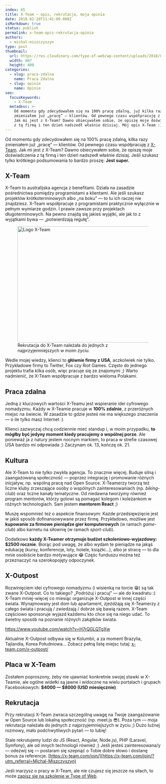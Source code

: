 ```yaml
---
index: 65
title: X-Team — opis, rekrutacja, moja opinia
date: 2018-02-28T11:41:09.000Z
isMarkdown: true
status: publish
permalink: x-team-opis-rekrutacja-opinia
authors:
  - michal-miszczyszyn
type: post
thumbnail:
  url: https://res.cloudinary.com/type-of-web/wp-content/uploads/2018/02/x-team-logo-large.png
  width: 887
  height: 400
categories:
  - slug: praca-zdalna
    name: Praca Zdalna
  - slug: opinie
    name: Opinie
seo:
  focusKeywords:
    - X-Team
  metadesc: >-
    Od momentu gdy zdecydowałem się na 100% pracę zdalną, już kilka razy
    zmieniałem już „pracę” — klientów. Od pewnego czasu współpracuję z X-Team.
    Jak mi jest z X-Team? Dawno obiecywałem sobie, że opiszę moje doświadczenia
    z tą firmą i ten dzień nadszedł właśnie dzisiaj. Mój opis X-Team :)
---
```


Od momentu gdy zdecydowałem się na 100% pracę zdalną, kilka razy zmieniałem już „pracę” — klientów. Od pewnego czasu współpracuję z [X-Team](https://x-team.com/join/?utm_referral=Michal-Miszczyszyn). Jak mi jest z X-Team? Dawno obiecywałem sobie, że opiszę moje doświadczenia z tą firmą i ten dzień nadszedł właśnie dzisiaj. Jeśli szukasz tylko krótkiego podsumowania to bardzo proszę: **Jest super.**

## X-Team

X-Team to australijska agencja z benefitami. Działa na zasadzie pośrednictwa pomiędzy programistami a klientami. Ale jeśli szukasz projektów krótkoterminowych albo „na boku” — to tu ich raczej nie znajdziesz. X-Team współpracuje z programistami praktycznie wyłącznie w pełnym wymiarze godzin. I prawie zawsze przy projektach długoterminowych. Na pewno znajdą się jakieś wyjątki, ale jak to z wyjątkami bywa — „potwierdzają regułę”.

<figure id="attachment_1111" align="aligncenter" width="1024">
  <img src="https://res.cloudinary.com/type-of-web/wp-content/uploads/2018/02/x-team-logo-e1519724229412-1024x375.png" alt="Logo X-Team" width="1024" height="375" class="size-large wp-image-1111" />
  <figcaption>
    Rekrutacja do X-Team należała do jednych z najprzyjemniejszych w moim życiu.
  </figcaption>
</figure>

Wedle mojej wiedzy, klienci to **głównie firmy z USA**, aczkolwiek nie tylko. Przykładowe firmy to Twitter, Fox czy Riot Games. Często do jednego projektu trafia kilka osób, więc pracuje się ze znajomymi ;) Warto nadmienić, że X-Team współpracuje z bardzo wieloma Polakami.

## Praca zdalna

Jedną z kluczowych wartości X-Teamu jest wspieranie idei cyfrowego nomadyzmu. Każdy w X-Teamie pracuje w **100% zdalnie**, z przeróżnych miejsc na świecie. W zasadzie to gdzie jesteś nie ma większego znaczenia — o ile tylko masz Internet :)

Klienci zazwyczaj chcą codziennie mieć standup i, w moim przypadku, **to mógłby być jedyny moment kiedy pracujemy o wspólnej porze**. Ale ponieważ ja z natury jestem nocnym markiem, to praca w strefie czasowej USA bardzo mi odpowiada ;) Zaczynam ok. 13, kończę ok. 21.

## Kultura

Ale X-Team to nie tylko zwykła agencja. To znacznie więcej. Buduje silną i zaangażowaną społeczność — poprzez integrację i promowanie różnych inicjatyw, np. wspólną pracę nad Open Source. X-Teamerzy tworzą też liczne kluby zrzeszające osoby o wspólnych zainteresowaniach (np. _biking-club_) oraz liczne kanały tematyczne. Od niedawna tworzymy również program mentorów, którzy gotowi są pomagać kolegom i koleżankom w różnych technologiach. Sam jestem **mentorem React** ;)

Muszę wspomnieć też o aspekcie finansowym: Każde przedsięwzięcie jest w jakiś sposób dofinansowywane przez firmę. Przykładowo, możliwe jest **kupowanie za firmowe pieniądze gier komputerowych** (w ramach _game-club_) albo karnetu na siłownię (w ramach _sport-club_).

Dodatkowo **każdy X-Teamer otrzymuje budżet szkoleniowo-wyjazdowy: $2500 rocznie**. Biorąc pod uwagę, że albo wydam te pieniądze na jakąś edukację (kursy, konferencje, loty, hotele, książki…), albo je stracę — to dla mnie osobiście bardzo motywujące 😂 Częśc funduszu można też przeznaczyć na szerokopojęty odpoczynek.

## X-Outpost

Rozwinięciem idei cyfrowego nomadyzmu (i wisienką na torcie 😁) są tak zwane X-Outpost. Co to takiego? „Podróżuj i pracuj” — ale do kwadratu :) X-Team mniej-więcej co miesiąc organizuje X-Outpost w innej części świata. Wynajmowany jest dom lub apartament, zjeżdżają się X-Teamerzy z całego świata i pracują / zwiedzają / dobrze się bawią razem. X-Team częściowo sponsoruje wyjazd każdemu kto chce się na niego udać. To świetny sposób na poznanie różnych zakątków świata.

https://www.youtube.com/watch?v=H7rQGLQTgXw

Aktualnie X-Outpost odbywa się w Kolumbii, a za moment Brazylia, Tajlandia, Korea Południowa… Zobacz pełną listę miejsc tutaj: [x-team.com/x-outpost/](https://x-team.com/x-outpost/?utm_referral=Michal-Miszczyszyn)

## Płaca w X-Team

Zostałem poproszony, żeby nie ujawniać konkretnie swojej stawki w X-Teamie, ale ogólne widełki są jawne i widoczne na wielu portalach i grupach Facebookowych: **$4000 — $8000 (USD miesięcznie)**

## Rekrutacja

Przy rekrutacji X-Team zwraca szczególną uwagę na Twoje zaangażowanie w Open Source lub lokalną społeczność (np. meet.js 😎). Poza tym — moja rekrutacja należała do jednych z najprzyjemniejszych w życiu ;) Dużo luźnej rozmowy, mało podchwytliwych pytań — to lubię!

Stale rekrutujemy ludzi do JS (React, Angular, Node.js), PHP (Laravel, Symfony), ale od innych technologii również ;) Jeśli jesteś zainteresowana/y — odezwij się — postaram się szepnąć o Tobie dobre słowo i dostanę bonus za referencje.
[https://x-team.com/join/](https://x-team.com/join/?utm_referral=Michal-Miszczyszyn)

Jeśli marzysz o pracy w X-Team, ale nie czujesz się jeszcze na siłach, to może <a href="https://szkolenia.typeofweb.com/" target="_blank">zapisz się na szkolenie w Type of Web</a>.

